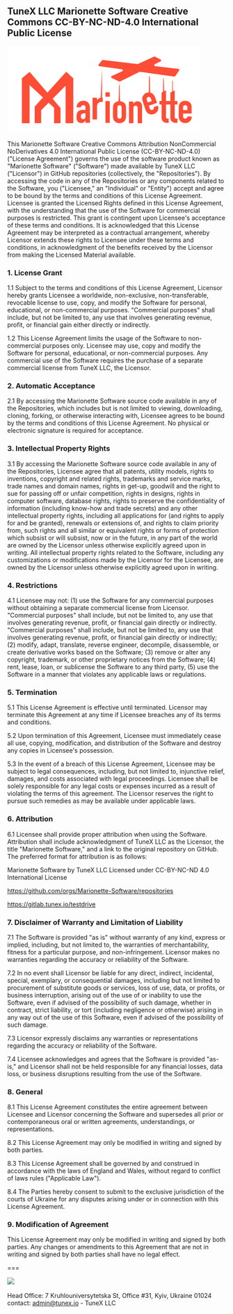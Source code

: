 ## TuneX LLC Marionette Software Creative Commons CC-BY-NC-ND-4.0 International Public License

![](/assets/icons/marionettelogowhite.png)

This Marionette Software Creative Commons Attribution NonCommercial NoDerivatives 4.0 International Public License (CC-BY-NC-ND-4.0) ("License Agreement") governs the use of the software product known as "Marionette Software" ("Software") made available by TuneX LLC ("Licensor") in GitHub repositories (collectively, the "Repositories"). By accessing the code in any of the Repositories or any components related to the Software, you ("Licensee," an "Individual" or "Entity") accept and agree to be bound by the terms and conditions of this License Agreement. Licensee is granted the Licensed Rights defined in this License Agreement, with the understanding that the use of the Software for commercial purposes is restricted. This grant is contingent upon Licensee's acceptance of these terms and conditions. It is acknowledged that this License Agreement may be interpreted as a contractual arrangement, whereby Licensor extends these rights to Licensee under these terms and conditions, in acknowledgment of the benefits received by the Licensor from making the Licensed Material available.

### 1. License Grant

1.1 Subject to the terms and conditions of this License Agreement, Licensor hereby grants Licensee a worldwide, non-exclusive, non-transferable, revocable license to use, copy, and modify the Software for personal, educational, or non-commercial purposes.  "Commercial purposes" shall include, but not be limited to, any use that involves generating revenue, profit, or financial gain either directly or indirectly.

1.2 This License Agreement limits the usage of the Software to non-commercial purposes only. Licensee may use, copy and modify the Software for personal, educational, or non-commercial purposes. Any commercial use of the Software requires the purchase of a separate commercial license from TuneX LLC, the Licensor. 

### 2. Automatic Acceptance

2.1 By accessing the Marionette Software source code available in any of the Repositories, which includes but is not limited to viewing, downloading, cloning, forking, or otherwise interacting with, Licensee agrees to be bound by the terms and conditions of this License Agreement. No physical or electronic signature is required for acceptance.

### 3. Intellectual Property Rights

3.1 By accessing the Marionette Software source code available in any of the Repositories, Licensee agree that all patents, utility models, rights to inventions, copyright and related rights, trademarks and service marks, trade names and domain names, rights in get-up, goodwill and the right to sue for passing off or unfair competition, rights in designs, rights in computer software, database rights, rights to preserve the confidentiality of information (including know-how and trade secrets) and any other intellectual property rights, including all applications for (and rights to apply for and be granted), renewals or extensions of, and rights to claim priority from, such rights and all similar or equivalent rights or forms of protection which subsist or will subsist, now or in the future, in any part of the world are owned by the Licensor unless otherwise explicitly agreed upon in writing. All intellectual property rights related to the Software, including any customizations or modifications made by the Licensor for the Licensee, are owned by the Licensor unless otherwise explicitly agreed upon in writing.

### 4. Restrictions

4.1 Licensee may not: (1) use the Software for any commercial purposes without obtaining a separate commercial license from Licensor. "Commercial purposes" shall include, but not be limited to, any use that involves generating revenue, profit, or financial gain directly or indirectly. "Commercial purposes" shall include, but not be limited to, any use that involves generating revenue, profit, or financial gain directly or indirectly; (2) modify, adapt, translate, reverse engineer, decompile, disassemble, or create derivative works based on the Software; (3) remove or alter any copyright, trademark, or other proprietary notices from the Software; (4) rent, lease, loan, or sublicense the Software to any third party, (5) use the Software in a manner that violates any applicable laws or regulations.

### 5. Termination

5.1 This License Agreement is effective until terminated. Licensor may terminate this Agreement at any time if Licensee breaches any of its terms and conditions.

5.2 Upon termination of this Agreement, Licensee must immediately cease all use, copying, modification, and distribution of the Software and destroy any copies in Licensee's possession.

5.3 In the event of a breach of this License Agreement, Licensee may be subject to legal consequences, including, but not limited to, injunctive relief, damages, and costs associated with legal proceedings. Licensee shall be solely responsible for any legal costs or expenses incurred as a result of violating the terms of this agreement. The Licensor reserves the right to pursue such remedies as may be available under applicable laws.

### 6. Attribution

6.1 Licensee shall provide proper attribution when using the Software. Attribution shall include acknowledgment of TuneX LLC as the Licensor, the title "Marionette Software," and a link to the original repository on GitHub. The preferred format for attribution is as follows:

Marionette Software by TuneX LLC
Licensed under CC-BY-NC-ND 4.0 International License

https://github.com/orgs/Marionette-Software/repositories

https://gitlab.tunex.io/testdrive

### 7. Disclaimer of Warranty and Limitation of Liability

7.1 The Software is provided "as is" without warranty of any kind, express or implied, including, but not limited to, the warranties of merchantability, fitness for a particular purpose, and non-infringement. Licensor makes no warranties regarding the accuracy or reliability of the Software.

7.2 In no event shall Licensor be liable for any direct, indirect, incidental, special, exemplary, or consequential damages, including but not limited to procurement of substitute goods or services, loss of use, data, or profits, or business interruption, arising out of the use of or inability to use the Software, even if advised of the possibility of such damage, whether in contract, strict liability, or tort (including negligence or otherwise) arising in any way out of the use of this Software, even if advised of the possibility of such damage.

7.3 Licensor expressly disclaims any warranties or representations regarding the accuracy or reliability of the Software.

7.4 Licensee acknowledges and agrees that the Software is provided "as-is," and Licensor shall not be held responsible for any financial losses, data loss, or business disruptions resulting from the use of the Software.

### 8. General

8.1 This License Agreement constitutes the entire agreement between Licensee and Licensor concerning the Software and supersedes all prior or contemporaneous oral or written agreements, understandings, or representations.

8.2 This License Agreement may only be modified in writing and signed by both parties.

8.3 This License Agreement shall be governed by and construed in accordance with the laws of England and Wales, without regard to conflict of laws rules ("Applicable Law").

8.4 The Parties hereby consent to submit to the exclusive jurisdiction of the courts of Ukraine for any disputes arising under or in connection with this License Agreement.

### 9. Modification of Agreement

This License Agreement may only be modified in writing and signed by both parties. Any changes or amendments to this Agreement that are not in writing and signed by both parties shall have no legal effect.

===

![](docs/assets/tunexlogo.png)

Head Office: 7 Kruhlouniversytetska St, Office #31, Kyiv, Ukraine 01024 contact: admin@tunex.io - TuneX LLC